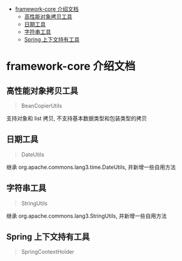 <!-- START doctoc generated TOC please keep comment here to allow auto update -->
<!-- DON'T EDIT THIS SECTION, INSTEAD RE-RUN doctoc TO UPDATE -->


- [framework-core 介绍文档](#framework-core-%E4%BB%8B%E7%BB%8D%E6%96%87%E6%A1%A3)
  - [高性能对象拷贝工具](#%E9%AB%98%E6%80%A7%E8%83%BD%E5%AF%B9%E8%B1%A1%E6%8B%B7%E8%B4%9D%E5%B7%A5%E5%85%B7)
  - [日期工具](#%E6%97%A5%E6%9C%9F%E5%B7%A5%E5%85%B7)
  - [字符串工具](#%E5%AD%97%E7%AC%A6%E4%B8%B2%E5%B7%A5%E5%85%B7)
  - [Spring 上下文持有工具](#spring-%E4%B8%8A%E4%B8%8B%E6%96%87%E6%8C%81%E6%9C%89%E5%B7%A5%E5%85%B7)

<!-- END doctoc generated TOC please keep comment here to allow auto update -->

# framework-core 介绍文档

## 高性能对象拷贝工具
> BeanCopierUtils 

支持对象和 list 拷贝, 不支持基本数据类型和包装类型的拷贝

## 日期工具
> DateUtils

继承 org.apache.commons.lang3.time.DateUtils, 并新增一些自用方法

## 字符串工具
> StringUtils

继承 org.apache.commons.lang3.StringUtils, 并新增一些自用方法

## Spring 上下文持有工具
> SpringContextHolder